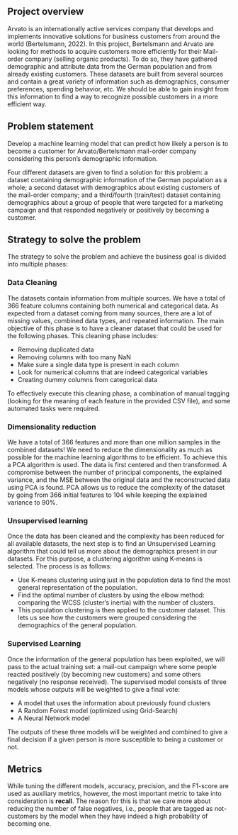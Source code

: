 ## Project overview 

Arvato is an internationally active services company that develops and implements innovative solutions for business customers from around the world (Bertelsmann, 2022). In this project, Bertelsmann and Arvato are looking for methods to acquire customers more efficiently for their Mail-order company (selling organic products). To do so, they have gathered demographic and attribute data from the German population and from already existing customers. These datasets are built from several sources and contain a great variety of information such as demographics, consumer preferences, spending behavior, etc. We should be able to gain insight from this information to find a way to recognize possible customers in a more efficient way. 

## Problem statement 

Develop a machine learning model that can predict how likely a person is to become a customer for Arvato/Bertelsmann mail-order company considering this person’s demographic information. 

Four different datasets are given to find a solution for this problem: a dataset containing demographic information of the German population as a whole; a second dataset with demographics about existing customers of the mail-order company; and a third/fourth (train/test) dataset containing demographics about a group of people that were targeted for a marketing campaign and that responded negatively or positively by becoming a customer.  

## Strategy to solve the problem

The strategy to solve the problem and achieve the business goal is divided into multiple phases:

### Data Cleaning
The datasets contain information from multiple sources. We have a total of 366 feature columns containing both numerical and categorical data. As expected from a dataset coming from many sources, there are a lot of missing values, combined data types, and repeated information. The main objective of this phase is to have a cleaner dataset that could be used for the following phases. This cleaning phase includes: 

- Removing duplicated data
- Removing columns with too many NaN
- Make sure a single data type is present in each column
- Look for numerical columns that are indeed categorical variables 
- Creating dummy columns from categorical data

To effectively execute this cleaning phase, a combination of manual tagging (looking for the meaning of each feature in the provided CSV file), and some automated tasks were required. 

### Dimensionality reduction 
We have a total of 366 features and more than one million samples in the combined datasets! We need to reduce the dimensionality as much as possible for the machine learning algorithms to be efficient. To achieve this a PCA algorithm is used. The data is first centered and then transformed. A compromise between the number of principal components, the explained variance, and the MSE between the original data and the reconstructed data using PCA is found. PCA allows us to reduce the complexity of the dataset by going from 366 initial features to 104 while keeping the explained variance to 90%.

### Unsupervised learning
Once the data has been cleaned and the complexity has been reduced for all available datasets, the next step is to find an Unsupervised Learning algorithm that could tell us more about the demographics present in our datasets. For this purpose, a clustering algorithm using K-means is selected. The process is as follows:
- Use K-means clustering using just in the population data to find the most general representation of the population.
- Find the optimal number of clusters by using the elbow method: comparing the WCSS (cluster’s inertia) with the number of clusters. 
- This population clustering is then applied to the customer dataset. This lets us see how the customers were grouped considering the demographics of the general population.
 
### Supervised Learning
Once the information of the general population has been exploited, we will pass to the actual training set: a mail-out campaign where some people reacted positively (by becoming new customers) and some others negatively (no response received). The supervised model consists of three models whose outputs will be weighted to give a final vote:
 
- A model that uses the information about previously found clusters
- A Random Forest model (optimized using Grid-Search)
- A Neural Network model

The outputs of these three models will be weighted and combined to give a final decision if a given person is more susceptible to being a customer or not.

## Metrics

While tuning the different models, accuracy, precision, and the F1-score are used as auxiliary metrics, however, the most important metric to take into consideration is **recall**. The reason for this is that we care more about reducing the number of false negatives, i.e., people that are tagged as not-customers by the model when they have indeed a high probability of becoming one. 
